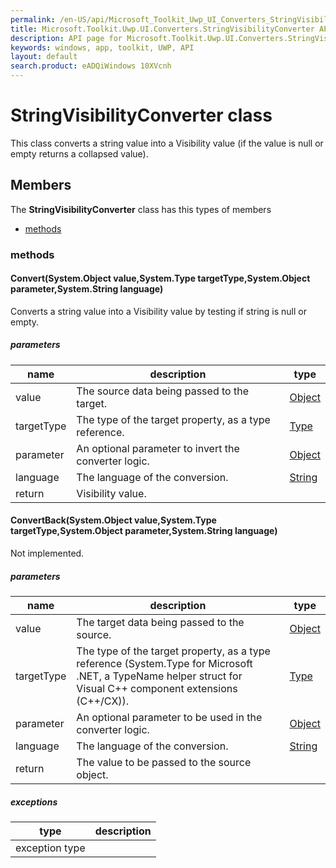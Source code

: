 ```yaml
---
permalink: /en-US/api/Microsoft_Toolkit_Uwp_UI_Converters_StringVisibilityConverter.htm
title: Microsoft.Toolkit.Uwp.UI.Converters.StringVisibilityConverter API 
description: API page for Microsoft.Toolkit.Uwp.UI.Converters.StringVisibilityConverter
keywords: windows, app, toolkit, UWP, API
layout: default
search.product: eADQiWindows 10XVcnh
---
```



# StringVisibilityConverter class

This class converts a string value into a Visibility value (if the value is null or empty returns a collapsed value).

## Members

The **StringVisibilityConverter** class has this types of members

* [methods](#methods)

### methods

#### Convert(System.Object value,System.Type targetType,System.Object parameter,System.String language)

Converts a string value into a Visibility value by testing if string is null or empty.

##### parameters



| name | description | type || --- | --- | --- || value | The source data being passed to the target. | [Object](https://msdn.microsoft.com/library/windows/apps/System.Object) || targetType | The type of the target property, as a type reference. | [Type](https://msdn.microsoft.com/library/windows/apps/System.Type) || parameter | An optional parameter to invert the converter logic. | [Object](https://msdn.microsoft.com/library/windows/apps/System.Object) || language | The language of the conversion. | [String](https://msdn.microsoft.com/library/windows/apps/System.String) || return |Visibility value. |
#### ConvertBack(System.Object value,System.Type targetType,System.Object parameter,System.String language)

Not implemented.

##### parameters



| name | description | type || --- | --- | --- || value | The target data being passed to the source. | [Object](https://msdn.microsoft.com/library/windows/apps/System.Object) || targetType | The type of the target property, as a type reference (System.Type for Microsoft .NET, a TypeName helper struct for Visual C++ component extensions (C++/CX)). | [Type](https://msdn.microsoft.com/library/windows/apps/System.Type) || parameter | An optional parameter to be used in the converter logic. | [Object](https://msdn.microsoft.com/library/windows/apps/System.Object) || language | The language of the conversion. | [String](https://msdn.microsoft.com/library/windows/apps/System.String) || return |The value to be passed to the source object. |
##### exceptions


| type | description || --- | --- || exception type | |